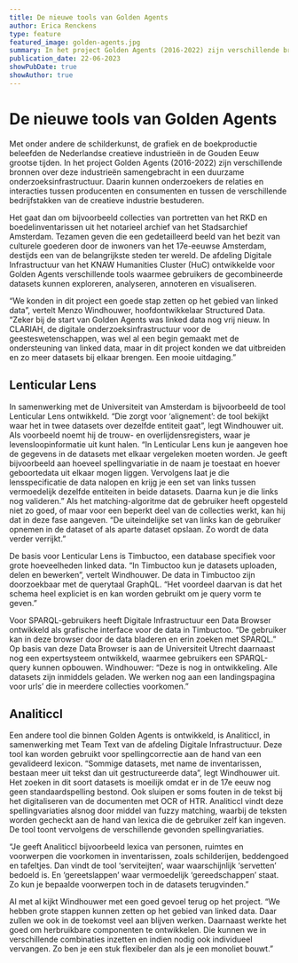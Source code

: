 ```yaml
---
title: De nieuwe tools van Golden Agents
author: Erica Renckens
type: feature
featured_image: golden-agents.jpg
summary: In het project Golden Agents (2016-2022) zijn verschillende bronnen over deze industrieën samengebracht in een duurzame onderzoeksinfrastructuur met verschillende tools. 
publication_date: 22-06-2023
showPubDate: true
showAuthor: true
---
```


<h1>De nieuwe tools van Golden Agents</h1>
Met onder andere de schilderkunst, de grafiek en de boekproductie beleefden de Nederlandse creatieve industrieën in de Gouden Eeuw grootse tijden. In het project Golden Agents (2016-2022) zijn verschillende bronnen over deze industrieën samengebracht in een duurzame onderzoeksinfrastructuur. Daarin kunnen onderzoekers de relaties en interacties tussen producenten en consumenten en tussen de verschillende bedrijfstakken van de creatieve industrie bestuderen. 

Het gaat dan om bijvoorbeeld collecties van portretten van het RKD en boedelinventarissen uit het notarieel archief van het Stadsarchief Amsterdam. Tezamen geven die een gedetailleerd beeld van het bezit van culturele goederen door de inwoners van het 17e-eeuwse Amsterdam, destijds een van de belangrijkste steden ter wereld. De afdeling Digitale Infrastructuur van het KNAW Humanities Cluster (HuC) ontwikkelde voor Golden Agents verschillende tools waarmee gebruikers de gecombineerde datasets kunnen exploreren, analyseren, annoteren en visualiseren.

“We konden in dit project een goede stap zetten op het gebied van linked data”, vertelt Menzo Windhouwer, hoofdontwikkelaar Structured Data. “Zeker bij de start van Golden Agents was linked data nog vrij nieuw. In CLARIAH, de digitale onderzoeksinfrastructuur voor de geesteswetenschappen, was wel al een begin gemaakt met de ondersteuning van linked data, maar in dit project konden we dat uitbreiden en zo meer datasets bij elkaar brengen. Een mooie uitdaging.”

<h2>Lenticular Lens</h2>
In samenwerking met de Universiteit van Amsterdam is bijvoorbeeld de tool Lenticular Lens ontwikkeld. “Die zorgt voor ‘alignement’: de tool bekijkt waar het in twee datasets over dezelfde entiteit gaat”, legt Windhouwer uit. Als voorbeeld noemt hij de trouw- en overlijdensregisters, waar je levensloopinformatie uit kunt halen. “In Lenticular Lens kun je aangeven hoe de gegevens in de datasets met elkaar vergeleken moeten worden. Je geeft bijvoorbeeld aan hoeveel spellingvariatie in de naam je toestaat en hoever geboortedata uit elkaar mogen liggen. Vervolgens laat je die lensspecificatie de data nalopen en krijg je een set van links tussen vermoedelijk dezelfde entiteiten in beide datasets. Daarna kun je die links nog valideren.” Als het matching-algoritme dat de gebruiker heeft opgesteld niet zo goed, of maar voor een beperkt deel van de collecties werkt, kan hij dat in deze fase aangeven. “De uiteindelijke set van links kan de gebruiker opnemen in de dataset of als aparte dataset opslaan. Zo wordt de data verder verrijkt.”

De basis voor Lenticular Lens is Timbuctoo, een database specifiek voor grote hoeveelheden linked data. “In Timbuctoo kun je datasets uploaden, delen en bewerken”, vertelt Windhouwer. De data in Timbuctoo zijn doorzoekbaar met de querytaal GraphQL. “Het voordeel daarvan is dat het schema heel expliciet is en kan worden gebruikt om je query vorm te geven.” 

Voor SPARQL-gebruikers heeft Digitale Infrastructuur een Data Browser ontwikkeld als grafische interface voor de data in Timbuctoo. “De gebruiker kan in deze browser door de data bladeren en erin zoeken met SPARQL.” Op basis van deze Data Browser is aan de Universiteit Utrecht daarnaast nog een expertsysteem ontwikkeld, waarmee gebruikers een SPARQL-query kunnen opbouwen. Windhouwer: “Deze is nog in ontwikkeling. Alle datasets zijn inmiddels geladen. We werken nog aan een landingspagina  voor urls’ die in meerdere collecties voorkomen.”

<h2>Analiticcl</h2>
Een andere tool die binnen Golden Agents is ontwikkeld, is Analiticcl, in samenwerking met Team Text van de afdeling Digitale Infrastructuur. Deze tool kan worden gebruikt voor spellingcorrectie aan de hand van een gevalideerd lexicon. “Sommige datasets, met name de inventarissen, bestaan meer uit tekst dan uit gestructureerde data”, legt Windhouwer uit. Het zoeken in dit soort datasets is moeilijk omdat er in de 17e eeuw nog geen standaardspelling bestond. Ook sluipen er soms fouten in de tekst bij het digitaliseren van de documenten met OCR of HTR. Analiticcl vindt deze spellingvariaties alsnog door middel van fuzzy matching, waarbij de teksten worden gecheckt aan de hand van lexica die de gebruiker zelf kan ingeven. De tool toont vervolgens de verschillende gevonden spellingvariaties.

“Je geeft Analiticcl bijvoorbeeld lexica van personen, ruimtes en voorwerpen die voorkomen in inventarissen, zoals schilderijen, beddengoed en tafeltjes. Dan vindt de tool ‘serviteijten’, waar waarschijnlijk ‘servetten’ bedoeld is. En ‘gereetslappen’ waar vermoedelijk ‘gereedschappen’ staat. Zo kun je bepaalde voorwerpen toch in de datasets terugvinden.”

Al met al kijkt Windhouwer met een goed gevoel terug op het project. “We hebben grote stappen kunnen zetten op het gebied van linked data. Daar zullen we ook in de toekomst veel aan blijven werken. Daarnaast werkte het goed om herbruikbare componenten te ontwikkelen. Die kunnen we in verschillende combinaties inzetten en indien nodig ook individueel vervangen. Zo ben je een stuk flexibeler dan als je een monoliet bouwt.”
